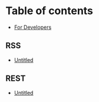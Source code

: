 # Table of contents

* [For Developers](README.md)

## RSS

* [Untitled](rss/untitled.md)

## REST

* [Untitled](rest/untitled.md)

